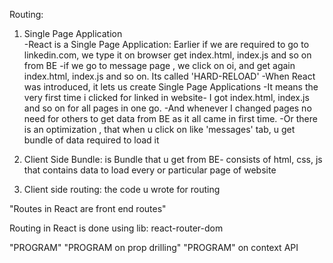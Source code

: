 Routing:
1. Single Page Application  
    -React is a Single Page Application:
    Earlier if we are required to go to linkedin.com, we type it on browser get index.html, index.js and so on from BE
    -if we go to message page , we click on oi, and get again index.html, index.js and so on.
    Its called 'HARD-RELOAD'
    -When React was introduced, it lets us create Single Page Applications
    -It means the very first time i clicked for linked in website- I got index.html, index.js and so on for all pages in one go. 
    -And whenever I changed pages no need for others to get data from BE as it all came in first time.
    -Or there is an optimization , that when u click on like 'messages' tab, u get bundle of data required to load it

3. Client Side Bundle:
    is Bundle that u get from BE- consists of html, css, js that contains data to load every or particular page of website

2. Client side routing:
    the code u wrote for routing
 
 "Routes in React are front end routes"

 Routing in React is done using lib: react-router-dom

  "PROGRAM"
  "PROGRAM on prop drilling"
  "PROGRAM" on context API
